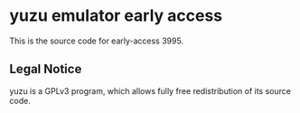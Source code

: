 yuzu emulator early access
=============

This is the source code for early-access 3995.

## Legal Notice

yuzu is a GPLv3 program, which allows fully free redistribution of its source code.